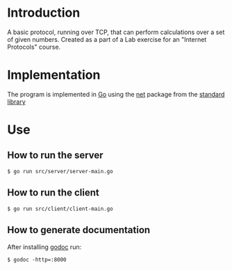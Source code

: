 # Introduction
A basic protocol, running over TCP, that can perform calculations over a set of given numbers.
Created as a part of a Lab exercise for an "Internet Protocols" course.

# Implementation
The program is implemented in [Go](https://go.dev/) using the [net](https://pkg.go.dev/net@go1.24.1) package from the [standard library](https://pkg.go.dev/std)

# Use
## How to run the server
```console
$ go run src/server/server-main.go
```
## How to run the client
```console
$ go run src/client/client-main.go
```
## How to generate documentation
After installing [godoc](https://pkg.go.dev/golang.org/x/tools/cmd/godoc) run:
```console
$ godoc -http=:8000
```
